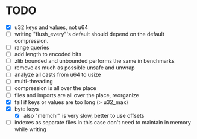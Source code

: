 # TODO
- [x] u32 keys and values, not u64
- [ ] writing "flush_every"'s default should depend on the default compression.
- [ ] range queries
- [ ] add length to encoded bits
- [ ] zlib bounded and unbounded performs the same in benchmarks
- [ ] remove as much as possible unsafe and unwrap
- [ ] analyze all casts from u64 to usize
- [ ] multi-threading
- [ ] compression is all over the place
- [ ] files and imports are all over the place, reorganize
- [x] fail if keys or values are too long (> u32_max)
- [x] byte keys
  - [x] also "memchr" is very slow, better to use offsets
- [ ] indexes as separate files
  in this case don't need to maintain in memory while writing
